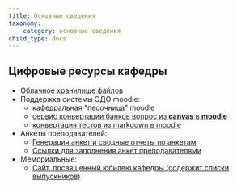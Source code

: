 ```yaml
---
title: Основные сведения
taxonomy:
    category: основные сведения
child_type: docs
---
```


## Цифровые ресурсы кафедры
- [Облачное хранилище файлов](https://files.kik-misis.ru/)
- Поддержка системы ЭДО moodle:
    - [кафедральная "песочница" moodle](https://study.garpix.com/)
    - [сервис конвертации банков вопрос из **canvas** в **moodle**](http://10.20.39.33:8080/u/misis.quiz.transform)
    - [конвертация тестов из markdown в moodle](http://10.20.39.33:8080/u/misis.quiz.md-to-moodle)
- Анкеты преподавателей:
    - [Генерация анкет и сводные отчеты по анкетам](http://misis.roz37.ru/simplex/misis/u)
    - [Ссылки для заполнения анкет преподавателями](https://disk.yandex.ru/i/9ByFGfoAvBtmnw)
- Мемориальные:
    - [Сайт, посвященный юбилею кафедры (содержит списки выпускников)](https://kik50.ru/) 
